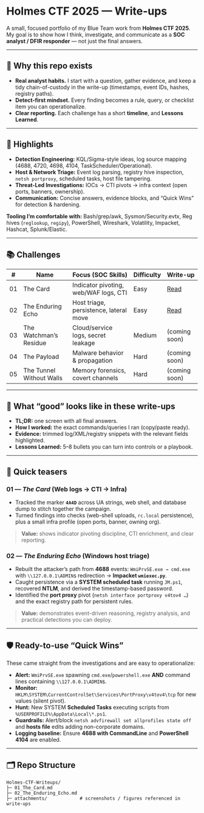 # Holmes CTF 2025 — Write-ups

A small, focused portfolio of my Blue Team work from **Holmes CTF 2025**.  
My goal is to show how I think, investigate, and communicate as a **SOC analyst / DFIR responder** — not just the final answers.

---

## 👋 Why this repo exists

- **Real analyst habits.** I start with a question, gather evidence, and keep a tidy chain-of-custody in the write-up (timestamps, event IDs, hashes, registry paths).
- **Detect-first mindset.** Every finding becomes a rule, query, or checklist item you can operationalize.
- **Clear reporting.** Each challenge has a short **timeline**, and **Lessons Learned**.

---

## 🔎 Highlights

- **Detection Engineering:** KQL/Sigma-style ideas, log source mapping (4688, 4720, 4698, 4104, TaskScheduler/Operational).
- **Host & Network Triage:** Event log parsing, registry hive inspection, `netsh portproxy`, scheduled tasks, host file tampering.
- **Threat-Led Investigations:** IOCs → CTI pivots → infra context (open ports, banners, ownership).
- **Communication:** Concise answers, evidence blocks, and “Quick Wins” for detection & hardening.

**Tooling I’m comfortable with:** Bash/grep/awk, Sysmon/Security.evtx, Reg hives (`reglookup`, `regipy`), PowerShell, Wireshark, Volatility, Impacket, Hashcat, Splunk/Elastic.

---

## 📚 Challenges

| #  | Name                     | Focus (SOC Skills)                     | Difficulty | Write-up |
|----|--------------------------|----------------------------------------|------------|---------|
| 01 | The Card                 | Indicator pivoting, web/WAF logs, CTI  | Easy       | [Read](01_The_Card.md) |
| 02 | The Enduring Echo        | Host triage, persistence, lateral move | Easy       | [Read](02_The_Enduring_Echo.md) |
| 03 | The Watchman’s Residue   | Cloud/service logs, secret leakage     | Medium     | (coming soon) |
| 04 | The Payload              | Malware behavior & propagation         | Hard       | (coming soon) |
| 05 | The Tunnel Without Walls | Memory forensics, covert channels      | Hard       | (coming soon) |

---

## 🧭 What “good” looks like in these write-ups

- **TL;DR:** one screen with all final answers.
- **How I worked:** the exact commands/queries I ran (copy/paste ready).
- **Evidence:** trimmed log/XML/registry snippets with the relevant fields highlighted.
- **Lessons Learned:** 5–8 bullets you can turn into controls or a playbook.

---

## 🧩 Quick teasers

### 01 — *The Card* (Web logs → CTI → Infra)
- Tracked the marker **`4A4D`** across UA strings, web shell, and database dump to stitch together the campaign.
- Turned findings into checks (web-shell uploads, `rc.local` persistence), plus a small infra profile (open ports, banner, owning org).

> **Value:** shows indicator pivoting discipline, CTI enrichment, and clear reporting.

### 02 — *The Enduring Echo* (Windows host triage)
- Rebuilt the attacker’s path from **4688** events: `WmiPrvSE.exe → cmd.exe` with `\\127.0.0.1\ADMIN$` redirection → **Impacket `wmiexec.py`**.
- Caught persistence via a **SYSTEM scheduled task** running `JM.ps1`, recovered **NTLM**, and derived the timestamp-based password.
- Identified the **port proxy** pivot (`netsh interface portproxy v4tov4 …`) and the exact registry path for persistent rules.

> **Value:** demonstrates event-driven reasoning, registry analysis, and practical detections you can deploy.

---

## 🛡️ Ready-to-use “Quick Wins”

These came straight from the investigations and are easy to operationalize:

- **Alert:** `WmiPrvSE.exe` spawning `cmd.exe`/`powershell.exe` **AND** command lines containing `\\127.0.0.1\ADMIN$`.
- **Monitor:** `HKLM\SYSTEM\CurrentControlSet\Services\PortProxy\v4tov4\tcp` for new values (silent pivot).
- **Hunt:** New SYSTEM **Scheduled Tasks** executing scripts from `%USERPROFILE%\AppData\Local\*.ps1`.
- **Guardrails:** Alert/block `netsh advfirewall set allprofiles state off` and **hosts file** edits adding non-corporate domains.
- **Logging baseline:** Ensure **4688 with CommandLine** and **PowerShell 4104** are enabled.

---

## 🗂️ Repo Structure

```text
Holmes-CTF-Writeups/
├─ 01_The_Card.md
├─ 02_The_Enduring_Echo.md
├─ attachments/            # screenshots / figures referenced in write-ups
